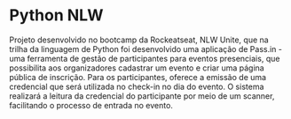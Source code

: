 # Python NLW

Projeto desenvolvido no bootcamp da Rockeatseat, NLW Unite, que na trilha da linguagem de Python foi desenvolvido uma aplicação de Pass.in - uma ferramenta de gestão de participantes para eventos presenciais, que possibilita aos organizadores cadastrar um evento e criar uma página pública de inscrição. Para os participantes, oferece a emissão de uma credencial que será utilizada no check-in no dia do evento. O sistema realizará a leitura da credencial do participante por meio de um scanner, facilitando o processo de entrada no evento.
